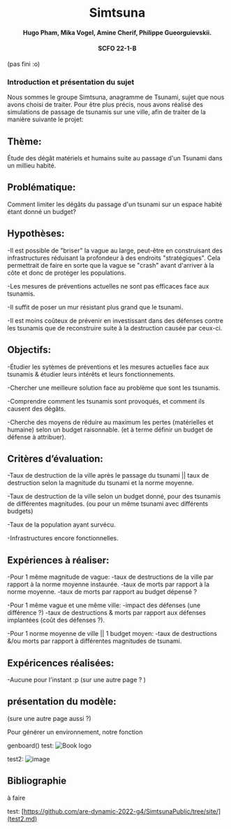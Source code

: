 <h1 align="center">Simtsuna</h1>
<h4 align="center">Hugo Pham, Mika Vogel, Amine Cherif, Philippe Gueorguievskii. </h4> 
<h4 align="center">SCFO 22-1-B </h4> 

(pas fini :o)


### Introduction et présentation du sujet
Nous sommes le groupe Simtsuna, anagramme de Tsunami, sujet que nous avons choisi de traiter.
Pour être plus précis, nous avons réalisé des simulations de passage de tsunamis sur une ville, afin de traiter de la manière suivante le projet:   


## Thème: 
Étude des dégât matériels et humains suite au passage d'un Tsunami dans un millieu habité. 

## Problématique: 
Comment limiter les dégâts du passage d'un tsunami sur un espace habité étant donné un budget?


## Hypothèses: 
-Il est possible de "briser" la vague au large, peut-être en construisant des infrastructures réduisant la profondeur à des endroits "stratégiques". Cela permettrait de faire en sorte que la vague se "crash" avant d'arriver à la côte et donc de protéger les populations.	


-Les mesures de préventions actuelles ne sont pas efficaces face aux tsunamis.

-Il suffit de poser un mur résistant plus grand que le tsunami.

-Il est moins coûteux de prévenir en investissant dans des défenses contre les tsunamis que de reconstruire suite à la destruction causée par ceux-ci.


## Objectifs:
-Étudier les sytèmes de préventions et les mesures actuelles face aux tsunamis & étudier leurs intérêts et leurs fonctionnements.
    
    
-Chercher une meilleure solution face au problème que sont les tsunamis.


-Comprendre comment les tsunamis sont provoqués, et comment ils causent des dégâts.

-Cherche des moyens de réduire au maximum les pertes (matérielles et humaine) selon un budget raisonnable. (et à terme définir un budget de défense à attribuer).


## Critères d’évaluation:

-Taux de destruction de la ville après le passage du tsunami || taux de destruction selon la magnitude du tsunami et la norme moyenne.

-Taux de destruction de la ville selon un budget donné, pour des tsunamis de différentes magnitudes. (ou pour un même tsunami avec différents budgets)

-Taux de la population ayant survécu. 

-Infrastructures encore fonctionnelles.







## Expériences à réaliser:
-Pour 1 même magnitude de vague:
	-taux de destructions de la ville par rapport à la norme moyenne instaurée.
	-taux de morts par rapport à la norme moyenne.
	-taux de morts par rapport au budget dépensé ? 

-Pour 1 même vague et une même ville: 
	-impact des défenses (une différence ?)
	-taux de destructions & morts par rapport aux défenses implantées (coût des défenses ?).

-Pour 1 norme moyenne de ville || 1 budget moyen:
	-taux de destructions &/ou morts par rapport à différentes magnitudes de tsunami.


## Expéricences réalisées: 

-Aucune pour l'instant :p
(sur une autre page ? )

## présentation du modèle:
(sure une autre page aussi ?)


Pour générer un environnement, notre fonction 

genboard()
test:
![Book logo](/SimtsunaPublic/Exemple_genboard.png)



test2: 
![image](https://user-images.githubusercontent.com/101204424/163715566-36e697db-0d19-42e5-a321-1c6f990b35d4.png)



## Bibliographie 
à faire


test:
[https://github.com/are-dynamic-2022-g4/SimtsunaPublic/tree/site/](test2.md)
